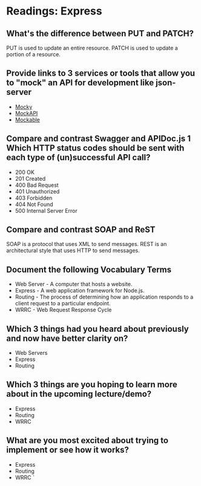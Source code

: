 # Readings: Express

## What's the difference between PUT and PATCH?

PUT is used to update an entire resource. PATCH is used to update a portion of a resource.

## Provide links to 3 services or tools that allow you to "mock" an API for development like json-server

- [Mocky](https://designer.mocky.io/)
- [MockAPI](https://www.mockapi.io/)
- [Mockable](https://www.mockable.io/)

## Compare and contrast Swagger and APIDoc.js 1 Which HTTP status codes should be sent with each type of (un)successful API call?

- 200 OK
- 201 Created
- 400 Bad Request
- 401 Unauthorized
- 403 Forbidden
- 404 Not Found
- 500 Internal Server Error

## Compare and contrast SOAP and ReST

SOAP is a protocol that uses XML to send messages. REST is an architectural style that uses HTTP to send messages.

## Document the following Vocabulary Terms

- Web Server - A computer that hosts a website.
- Express - A web application framework for Node.js.
- Routing - The process of determining how an application responds to a client request to a particular endpoint.
- WRRC - Web Request Response Cycle

## Which 3 things had you heard about previously and now have better clarity on?

- Web Servers
- Express
- Routing

## Which 3 things are you hoping to learn more about in the upcoming lecture/demo?

- Express
- Routing
- WRRC

## What are you most excited about trying to implement or see how it works?

- Express
- Routing
- WRRC
  `
